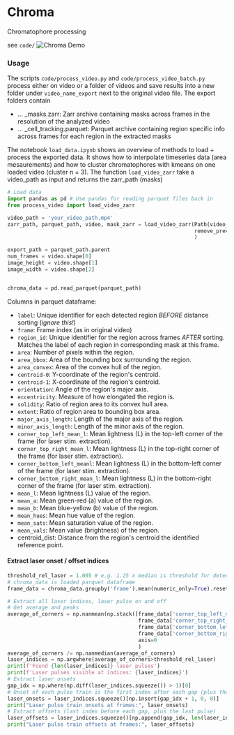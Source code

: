 # Chroma
Chromatophore processing

see `code/`
![Chroma Demo](gifs/differentgroups.gif)


### Usage

The scripts `code/process_video.py` and `code/process_video_batch.py` process either on video or a folder of videos and save results into a new folder under `video_name_export` next to the original video file. The export folders contain 
- ... _masks.zarr: Zarr archive containing masks across frames in the resolution of the analyzed video 
- ... _cell_tracking.parquet: Parquet archive containing region specific info across frames for each region in the extracted masks

The notebook `load_data.ipynb` shows an overview of methods to load + process the exported data. It shows how to interpolate timeseries data (area mesaurements) and how to cluster chromatophores with kmeans on one loaded video (cluster n = 3).
The function `load_video_zarr` take a video_path as input and returns the zarr_path (masks)

```python
# Load data 
import pandas as pd # Use pandas for reading parquet files back in 
from process_video import load_video_zarr

video_path = 'your_video_path.mp4'
zarr_path, parquet_path, video, mask_zarr = load_video_zarr(Path(video_path),
                                                            remove_previous_zarr=False
                                                            )

export_path = parquet_path.parent
num_frames = video.shape[0]
image_height = video.shape[1]
image_width = video.shape[2]


chroma_data = pd.read_parquet(parquet_path)
```


Columns in parquet dataframe: 

- `label`: Unique identifier for each detected region *BEFORE* distance sorting (*ignore this!*)
- `frame`: Frame index (as in original video)
- `region_id`: Unique identifier for the region across frames *AFTER* sorting. Matches the label of each region in corresponding mask at this frame.
- `area`: Number of pixels within the region.
- `area_bbox`: Area of the bounding box surrounding the region.
- `area_convex`: Area of the convex hull of the region.
- `centroid-0`: Y-coordinate of the region's centroid.
- `centroid-1`: X-coordinate of the region's centroid.
- `orientation`: Angle of the region's major axis.
- `eccentricity`: Measure of how elongated the region is.
- `solidity`: Ratio of region area to its convex hull area.
- `extent`: Ratio of region area to bounding box area.
- `major_axis_length`: Length of the major axis of the region.
- `minor_axis_length`: Length of the minor axis of the region.
- `corner_top_left_mean_l`: Mean lightness (L) in the top-left corner of the frame (for laser stim. extraction).
- `corner_top_right_mean_l`: Mean lightness (L) in the top-right corner of the frame (for laser stim. extraction).
- `corner_bottom_left_meanl`: Mean lightness (L) in the bottom-left corner of the frame (for laser stim. extraction).
- `corner_bottom_right_mean_l`: Mean lightness (L) in the bottom-right corner of the frame (for laser stim. extraction).
- `mean_l`: Mean lightness (L) value of the region.
- `mean_a`: Mean green-red (a) value of the region.
- `mean_b`: Mean blue-yellow (b) value of the region.
- `mean_hues`: Mean hue value of the region.
- `mean_sats`: Mean saturation value of the region.
- `mean_vals`: Mean value (brightness) of the region.
- centroid_dist: Distance from the region's centroid the identified reference point.


#### Extract laser onset / offset indices

```python
threshold_rel_laser = 1.005 # e.g. 1.25 x median is threshold for detecting laser stim 
# chroma_data is loaded parquet dataframe
frame_data = chroma_data.groupby('frame').mean(numeric_only=True).reset_index()

# Extract all laser indices, laser pulse on and off 
# Get average and peaks 
average_of_corners = np.nanmean(np.stack([frame_data['corner_top_left_mean_l'],
                                          frame_data['corner_top_right_mean_l'],
                                          frame_data['corner_bottom_left_mean_l'],
                                          frame_data['corner_bottom_right_mean_l']]), 
                                          axis=0
                                          )
average_of_corners /= np.nanmedian(average_of_corners)
laser_indices = np.argwhere(average_of_corners>threshold_rel_laser)
print(f'Found {len(laser_indices)} laser pulses')
print(f'Laser pulses visible at indices: {laser_indices}')
# Extract laser onsets 
gap_idx = np.where(np.diff(laser_indices.squeeze()) > 1)[0]
# Onset of each pulse train is the first index after each gap (plus the very first pulse)
laser_onsets = laser_indices.squeeze()[np.insert(gap_idx + 1, 0, 0)]
print("Laser pulse train onsets at frames:", laser_onsets)
# Extract offsets (last index before each gap, plus the last pulse)
laser_offsets = laser_indices.squeeze()[np.append(gap_idx, len(laser_indices.squeeze()) - 1)]
print("Laser pulse train offsets at frames:", laser_offsets)


```

